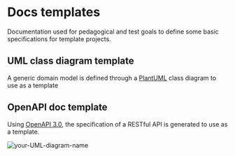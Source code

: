 # Docs templates
Documentation used for pedagogical and test goals to define some basic specifications for template projects.
## UML class diagram template
A generic domain model is defined through a [PlantUML](https://plantuml.com/) class diagram to use as a template
## OpenAPI doc template
Using [OpenAPI 3.0](https://swagger.io/specification/), the specification of a RESTful API is generated to use as a template.

![your-UML-diagram-name](http://www.plantuml.com/plantuml/proxy?cache=no&src=https://raw.githubusercontent.com/aagregorio/docs-template/master/domain/data-model.puml)
